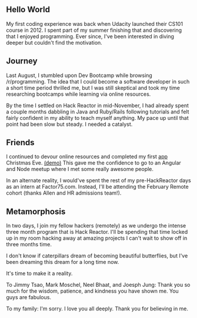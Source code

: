 ## Hello World

My first coding experience was back when Udacity launched their CS101 course in 2012. I spent part of my summer finishing that and discovering that I enjoyed programming. Ever since, I've been interested in diving deeper but couldn't find the motivation.

## Journey

Last August, I stumbled upon Dev Bootcamp while browsing /r/programming. The idea that I could become a software developer in such a short time period thrilled me, but I was still skeptical and took my time researching bootcamps while learning via online resources.

By the time I settled on Hack Reactor in mid-November, I had already spent a couple months dabbling in Java and Ruby/Rails following tutorials and felt fairly confident in my ability to teach myself anything. My pace up until that point had been slow but steady. I needed a catalyst.

## Friends

I continued to devour online resources and completed my first [app](https://github.com/waieez/nodevshumanity) Christmas Eve. [(demo)](https://nodevshumanity.herokuapp.com)
This gave me the confidence to go to an Angular and Node meetup where I met some really awesome people.

In an alternate reality, I would've spent the rest of my pre-HackReactor days as an intern at Factor75.com. Instead, I'll be attending the February Remote cohort (thanks Allen and HR admissions team!).

## Metamorphosis

In two days, I join my fellow hackers (remotely) as we undergo the intense three month program that is Hack Reactor. I'll be spending that time locked up in my room hacking away at amazing projects I can't wait to show off in three months time.


I don't know if caterpillars dream of becoming beautiful butterflies, but I've been dreaming this dream for a long time now.

It's time to make it a reality.



To Jimmy Tsao, Mark Moschel, Neel Bhaat, and Joesph Jung:
Thank you so much for the wisdom, patience, and kindness you have shown me.
You guys are fabulous.

To my family:
I'm sorry. I love you all deeply. Thank you for believing in me.